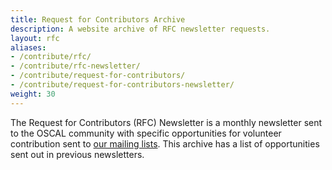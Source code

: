 ```yaml
---
title: Request for Contributors Archive
description: A website archive of RFC newsletter requests.
layout: rfc
aliases:
- /contribute/rfc/
- /contribute/rfc-newsletter/
- /contribute/request-for-contributors/
- /contribute/request-for-contributors-newsletter/
weight: 30
---
```


The Request for Contributors (RFC) Newsletter is a monthly newsletter sent to the OSCAL community with specific opportunities for volunteer contribution sent to [our mailing lists](/contact/#oscal-mailing-lists). This archive has a list of opportunities sent out in previous newsletters.


